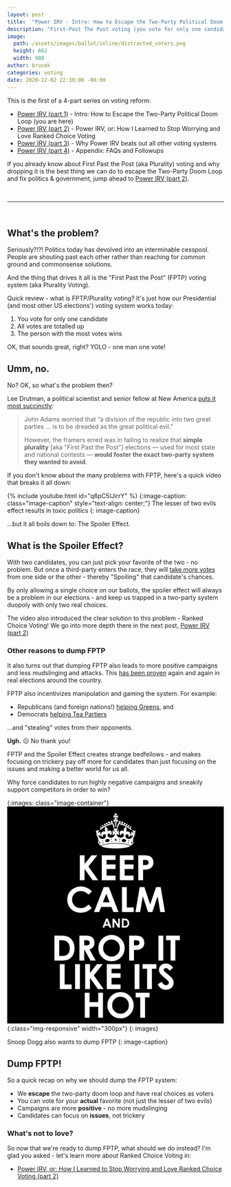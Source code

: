 ```yaml
---
layout: post
title:  "Power IRV - Intro: How to Escape the Two-Party Political Doom Loop (part 1)"
description: "First-Past The Post voting (you vote for only one candidate) is the root cause of our political dysfunction, 2-party lock-in, and negative and obstructionist campaigning and governance.  Away with you!"
image:
  path: /assets/images/ballot/inline/distracted_voters.png
  height: 662
  width: 988
author: brucek
categories: voting
date: 2020-12-02 22:30:00 -08:00
---
```

This is the first of a 4-part series on voting reform:

- [Power IRV (part 1)](power-irv-pt1.html) - Intro: How to Escape the Two-Party Political Doom Loop (you are here)
- [Power IRV (part 2)](power-irv-pt2.html) - Power IRV, or: How I Learned to Stop Worrying and Love Ranked Choice Voting
- [Power IRV (part 3)](power-irv-pt3.html) - Why Power IRV beats out all other voting systems
- [Power IRV (part 4)](power-irv-pt4.html) - Appendix:  FAQs and Followups

If you already know about First Past the Post (aka Plurality) voting and why dropping it is the best thing we can do to escape the Two-Party Doom Loop and fix politics & government, jump ahead to [Power IRV (part 2)](power-irv-pt2.html).

<br/>

-----------
<br/>

## What's the problem?

Seriously?!?!  Politics today has devolved into an interminable cesspool.  People are shouting past each other rather than reaching for common ground and commonsense solutions.

And the thing that drives it all is the "First Past the Post" (FPTP) voting system (aka Plurality Voting).

Quick review - what is FPTP/Plurality voting?  It's just how our Presidential (and most other US elections') voting system works today:

1. You vote for only one candidate
2. All votes are totalled up
3. The person with the most votes wins

OK, that sounds great, right?  YOLO - one man one vote!

## Umm, no.

No?  OK, so what's the problem then?

Lee Drutman, a political scientist and senior fellow at New America [puts it most succinctly](https://washingtonmonthly.com/magazine/january-february-march-2020/can-america-break-free-from-the-two-party-doom-loop/):

> John Adams worried that “a division of the republic into two great parties ... is to be dreaded as the great political evil.”
> 
> However, the framers erred was in failing to realize that **simple plurality** [aka "First Past the Post"] elections — used for most state and national contests — **would foster the exact two-party system they wanted to avoid**.


If you don't know about the many problems with FPTP, here's a quick video that breaks it all down:

{% include youtube.html id="q6pC5IJirrY" %}
{:image-caption: class="image-caption" style="text-align: center;"}
The lesser of two evils effect results in toxic politics
{: image-caption}

...but it all boils down to:  The Spoiler Effect.

## What is the Spoiler Effect?

With two candidates, you can just pick your favorite of the two - no problem.  But once a third-party enters the race, they will [take more votes](https://www.fairvote.org/don_t_call_third_party_presidential_candidates_spoilers_reform_the_broken_system_instead) from one side or the other - thereby "Spoiling" that candidate's chances.

By only allowing a single choice on our ballots, the spoiler effect will always be a problem in our elections - and keep us trapped in a two-party system duopoly with only two real choices.

The video also introduced the clear solution to this problem - Ranked Choice Voting!  We go into more depth there in the next post, [Power IRV (part 2)](power-irv-pt2.html)

### Other reasons to dump FPTP

It also turns out that dumping FPTP also leads to more positive campaigns and less mudslinging and attacks.  This [has been proven](https://www.fairvote.org/data_on_rcv#research_rcvcampaigncivility) again and again in real elections around the country.

FPTP also incentivizes manipulation and gaming the system.  For example:
* Republicans (and foreign nations!) [helping Greens](https://www.nytimes.com/2020/09/22/us/politics/green-party-republicans-hawkins.html), and
* Democrats [helping Tea Partiers](https://www.politico.com/story/2010/08/dems-accused-of-tea-party-tampering-040699)
  
...and "stealing" votes from their opponents.

**Ugh.** 😖  No thank you!

FPTP and the Spoiler Effect creates strange bedfellows - and makes focusing on trickery pay off more for candidates than just focusing on the issues and making a better world for us all.

Why force candidates to run highly negative campaigns and sneakily support competitors in order to win?

{:images: class="image-container"}
![Drop it like it's hot](/assets/images/ballot/inline/drop_it_like_its_hot.png){:class="img-responsive" width="300px"}
{: images}

Snoop Dogg also wants to dump FPTP
{: image-caption}

## Dump FPTP!

So a quick recap on why we should dump the FPTP system:

- We **escape** the two-party doom loop and have real choices as voters
- You can vote for your **actual** favorite (not just the lesser of two evils)
- Campaigns are more **positive** - no more mudslinging
- Candidates can focus on **issues**, not trickery

### What's not to love?

So now that we're ready to dump FPTP, what should we do instead?  I'm glad you asked - let's learn more about Ranked Choice Voting in:

- [Power IRV, or: How I Learned to Stop Worrying and Love Ranked Choice Voting (part 2)](power-irv-pt2.html)


